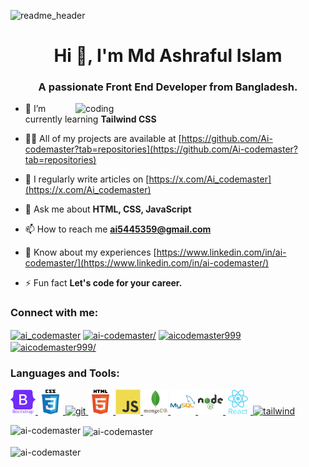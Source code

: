 ![readme_header](https://github.com/user-attachments/assets/31700512-4561-42a0-9a87-f52e9eeb6602)
<h1 align="center">Hi 👋, I'm Md Ashraful Islam</h1>
<h3 align="center">A passionate Front End Developer from Bangladesh.</h3>
<img align="right" alt="coding" width="400" src="https://camo.githubusercontent.com/7de37139d0b4c1ce40865e799b446c0e963a3dd8fb68d239707237c40604fa3d/68747470733a2f2f63646e2e6472696262626c652e636f6d2f75736572732f3733303730332f73637265656e73686f74732f363538313234332f6176656e746f2e676966">

- 🌱 I’m currently learning **Tailwind CSS**

- 👨‍💻 All of my projects are available at [https://github.com/Ai-codemaster?tab=repositories](https://github.com/Ai-codemaster?tab=repositories)

- 📝 I regularly write articles on [https://x.com/Ai_codemaster](https://x.com/Ai_codemaster)

- 💬 Ask me about **HTML, CSS, JavaScript**

- 📫 How to reach me **ai5445359@gmail.com**

- 📄 Know about my experiences [https://www.linkedin.com/in/ai-codemaster/](https://www.linkedin.com/in/ai-codemaster/)

- ⚡ Fun fact **Let's code for your career.**

<h3 align="left">Connect with me:</h3>
<p align="left">
<a href="https://twitter.com/ai_codemaster" target="blank"><img align="center" src="https://raw.githubusercontent.com/rahuldkjain/github-profile-readme-generator/master/src/images/icons/Social/twitter.svg" alt="ai_codemaster" height="30" width="40" /></a>
<a href="https://linkedin.com/in/ai-codemaster/" target="blank"><img align="center" src="https://raw.githubusercontent.com/rahuldkjain/github-profile-readme-generator/master/src/images/icons/Social/linked-in-alt.svg" alt="ai-codemaster/" height="30" width="40" /></a>
<a href="https://fb.com/aicodemaster999" target="blank"><img align="center" src="https://raw.githubusercontent.com/rahuldkjain/github-profile-readme-generator/master/src/images/icons/Social/facebook.svg" alt="aicodemaster999" height="30" width="40" /></a>
<a href="https://instagram.com/aicodemaster999/" target="blank"><img align="center" src="https://raw.githubusercontent.com/rahuldkjain/github-profile-readme-generator/master/src/images/icons/Social/instagram.svg" alt="aicodemaster999/" height="30" width="40" /></a>
</p>

<h3 align="left">Languages and Tools:</h3>
<p align="left"> <a href="https://getbootstrap.com" target="_blank" rel="noreferrer"> <img src="https://raw.githubusercontent.com/devicons/devicon/master/icons/bootstrap/bootstrap-plain-wordmark.svg" alt="bootstrap" width="40" height="40"/> </a> <a href="https://www.w3schools.com/css/" target="_blank" rel="noreferrer"> <img src="https://raw.githubusercontent.com/devicons/devicon/master/icons/css3/css3-original-wordmark.svg" alt="css3" width="40" height="40"/> </a> <a href="https://git-scm.com/" target="_blank" rel="noreferrer"> <img src="https://www.vectorlogo.zone/logos/git-scm/git-scm-icon.svg" alt="git" width="40" height="40"/> </a> <a href="https://www.w3.org/html/" target="_blank" rel="noreferrer"> <img src="https://raw.githubusercontent.com/devicons/devicon/master/icons/html5/html5-original-wordmark.svg" alt="html5" width="40" height="40"/> </a> <a href="https://developer.mozilla.org/en-US/docs/Web/JavaScript" target="_blank" rel="noreferrer"> <img src="https://raw.githubusercontent.com/devicons/devicon/master/icons/javascript/javascript-original.svg" alt="javascript" width="40" height="40"/> </a> <a href="https://www.mongodb.com/" target="_blank" rel="noreferrer"> <img src="https://raw.githubusercontent.com/devicons/devicon/master/icons/mongodb/mongodb-original-wordmark.svg" alt="mongodb" width="40" height="40"/> </a> <a href="https://www.mysql.com/" target="_blank" rel="noreferrer"> <img src="https://raw.githubusercontent.com/devicons/devicon/master/icons/mysql/mysql-original-wordmark.svg" alt="mysql" width="40" height="40"/> </a> <a href="https://nodejs.org" target="_blank" rel="noreferrer"> <img src="https://raw.githubusercontent.com/devicons/devicon/master/icons/nodejs/nodejs-original-wordmark.svg" alt="nodejs" width="40" height="40"/> </a> <a href="https://reactjs.org/" target="_blank" rel="noreferrer"> <img src="https://raw.githubusercontent.com/devicons/devicon/master/icons/react/react-original-wordmark.svg" alt="react" width="40" height="40"/> </a> <a href="https://tailwindcss.com/" target="_blank" rel="noreferrer"> <img src="https://www.vectorlogo.zone/logos/tailwindcss/tailwindcss-icon.svg" alt="tailwind" width="40" height="40"/> </a> </p>

<p><img align="left" src="https://github-readme-stats.vercel.app/api/top-langs?username=ai-codemaster&show_icons=true&locale=en&layout=compact" alt="ai-codemaster" /></p>

<p>&nbsp;<img align="center" src="https://github-readme-stats.vercel.app/api?username=ai-codemaster&show_icons=true&locale=en" alt="ai-codemaster" /></p>

<p><img align="center" src="https://github-readme-streak-stats.herokuapp.com/?user=ai-codemaster&" alt="ai-codemaster" /></p>
